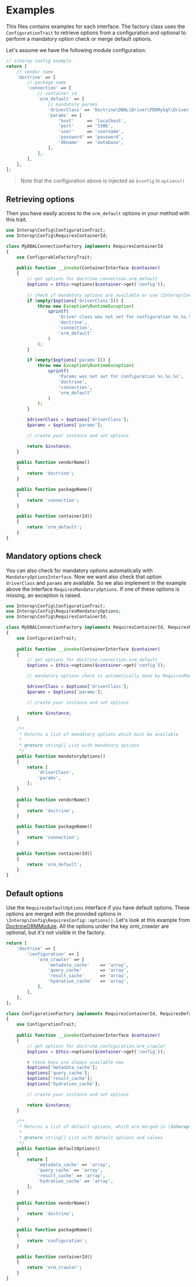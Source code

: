 # Examples

This files contains examples for each interface. The factory class uses the `ConfigurationTrait` to retrieve options 
from a configuration and optional to perform a mandatory option check or merge default options.

Let's assume we have the following module configuration:

```php
// interop config example
return [
    // vendor name
    'doctrine' => [
        // package name
        'connection' => [
            // container id
            'orm_default' => [
                // mandatory params
                'driverClass' => 'Doctrine\DBAL\Driver\PDOMySql\Driver',
                'params' => [
                    'host'     => 'localhost',
                    'port'     => '3306',
                    'user'     => 'username',
                    'password' => 'password',
                    'dbname'   => 'database',
                ],
            ],
        ],
    ],
];
```

> Note that the configuration above is injected as `$config` in `options()`

## Retrieving options
Then you have easily access to the `orm_default` options in your method with this trait.

```php
use Interop\Config\ConfigurationTrait;
use Interop\Config\RequiresContainerId;

class MyDBALConnectionFactory implements RequiresContainerId
{
    use ConfigurableFactoryTrait;
    
    public function __invoke(ContainerInterface $container)
    {
        // get options for doctrine.connection.orm_default
        $options = $this->options($container->get('config'));
        
        // check if mandatory options are available or use \Interop\Config\RequiresMandatoryOptions, see below 
        if (empty($options['driverClass'])) {
            throw new Exception\RuntimeException(
                sprintf(
                    'Driver class was not set for configuration %s.%s.%s',
                    'doctrine', 
                    'connection', 
                    'orm_default'
                )
            );
        }

        if (empty($options['params'])) {
            throw new Exception\RuntimeException(
                sprintf(
                    'Params was not set for configuration %s.%s.%s',
                    'doctrine', 
                    'connection', 
                    'orm_default'
                )
            );
        }

        $driverClass = $options['driverClass'];
        $params = $options['params'];

        // create your instance and set options

        return $instance;
    }
    
    public function vendorName()
    {
        return 'doctrine';
    }

    public function packageName()
    {
        return 'connection';
    }

    public function containerId()
    {
        return 'orm_default';
    }
}
```

## Mandatory options check
You can also check for mandatory options automatically with `MandatoryOptionsInterface`. Now we want also check that
option `driverClass` and `params` are available. So we also implement in the example above the interface
`RequiresMandatoryOptions`. If one of these options is missing, an exception is raised.

```php
use Interop\Config\ConfigurationTrait;
use Interop\Config\RequiresMandatoryOptions;
use Interop\Config\RequiresContainerId;

class MyDBALConnectionFactory implements RequiresContainerId, RequiresMandatoryOptions
{
    use ConfigurationTrait;
    
    public function __invoke(ContainerInterface $container)
    {
        // get options for doctrine.connection.orm_default
        $options = $this->options($container->get('config'));

        // mandatory options check is automatically done by RequiresMandatoryOptions

        $driverClass = $options['driverClass'];
        $params = $options['params'];

        // create your instance and set options

        return $instance;
    }

    /**
     * Returns a list of mandatory options which must be available
     *
     * @return string[] List with mandatory options
     */
    public function mandatoryOptions()
    {
        return [
            'driverClass',
            'params',
        ];
    }
    
    public function vendorName()
    {
        return 'doctrine';
    }

    public function packageName()
    {
        return 'connection';
    }

    public function containerId()
    {
        return 'orm_default';
    }
}
```

## Default options
Use the `RequiresDefaultOptions` interface if you have default options. These options are merged with the provided options in
`\Interop\Config\RequiresConfig::options()`. Let's look at this example from 
[DoctrineORMModule](https://github.com/doctrine/DoctrineORMModule/blob/master/docs/configuration.md#how-to-use-two-connections). 
All the options under the key *orm_crawler* are optional, but it's not visible in the factory.

```php
return [
    'doctrine' => [
        'configuration' => [
            'orm_crawler' => [
                'metadata_cache'    => 'array',
                'query_cache'       => 'array',
                'result_cache'      => 'array',
                'hydration_cache'   => 'array',
            ],
        ],
    ],
];
```

```php
class ConfigurationFactory implements RequiresContainerId, RequiresDefaultOptions
{
    use ConfigurationTrait;
    
    public function __invoke(ContainerInterface $container)
    {
        // get options for doctrine.configuration.orm_crawler
        $options = $this->options($container->get('config'));

        # these keys are always available now 
        $options['metadata_cache'];
        $options['query_cache'];
        $options['result_cache'];
        $options['hydration_cache'];

        // create your instance and set options

        return $instance;
    }
    
    /**
     * Returns a list of default options, which are merged in \Interop\Config\RequiresConfig::options
     *
     * @return string[] List with default options and values
     */
    public function defaultOptions()
    {
        return [
            'metadata_cache' => 'array',
            'query_cache' => 'array',
            'result_cache' => 'array',
            'hydration_cache' => 'array',
        ];
    }
    
    public function vendorName()
    {
        return 'doctrine';
    }

    public function packageName()
    {
        return 'configuration';
    }

    public function containerId()
    {
        return 'orm_crawler';
    }
}
```
